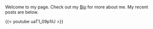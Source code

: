 Welcome to my page. Check out my [Bio](/page/bio/) for more about me.
My recent posts are below.

{{< youtube uaT1_09p1iU >}}
